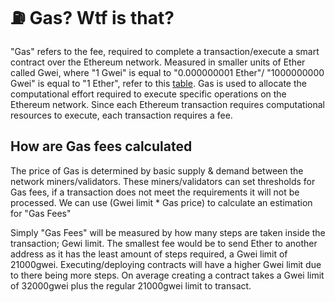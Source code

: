# ⛽ Gas? Wtf is that?

"Gas" refers to the fee, required to complete a transaction/execute a smart contract over the Ethereum network. Measured in smaller units of Ether called Gwei, where "1 Gwei" is equal to "0.000000001 Ether"/ "1000000000 Gwei" is equal to "1 Ether", refer to this [table](./#ethereum-conversion-table). Gas is used to allocate the computational effort required to execute specific operations on the Ethereum network. Since each Ethereum transaction requires computational resources to execute, each transaction requires a fee.

## How are Gas fees calculated&#x20;

The price of Gas is determined by basic supply & demand between the network miners/validators. These miners/validators can set thresholds for Gas fees, if a transaction does not meet the requirements it will not be processed. We can use (Gwei limit \* Gas price) to calculate an estimation for "Gas Fees"

Simply "Gas Fees" will be measured by how many steps are taken inside the transaction; Gewi limit. The smallest fee would be to send Ether to another address as it has the least amount of steps required, a Gwei limit of 21000gwei. Executing/deploying contracts will have a higher Gwei limit due to there being more steps. On average creating a contract takes a Gwei limit of 32000gwei plus the regular 21000gwei limit to transact.
